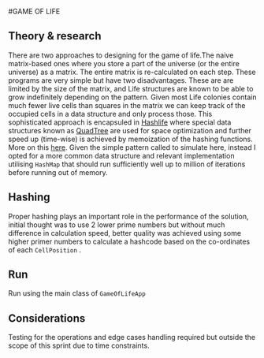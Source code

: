 #GAME OF LIFE

## Theory & research
There are two approaches to designing for the game of life.The naive matrix-based ones where you store a part of the universe (or the entire universe) as a matrix. The entire matrix is re-calculated on each step. These programs are very simple but have two disadvantages. These are are limited by the size of the matrix, and Life structures are known to be able to grow indefinitely depending on the pattern. Given most Life colonies contain much fewer live cells than squares in the matrix we can keep track of the occupied cells in a data structure and only process those. This  sophisticated approach is encapsuled in [Hashlife](https://en.wikipedia.org/wiki/Hashlife) where special data structures known as [QuadTree](https://en.wikipedia.org/wiki/Quadtree) are used for space optimization and further speed up (time-wise) is achieved by memoization of the hashing functions. More on this [here](https://www.drdobbs.com/jvm/an-algorithm-for-compressing-space-and-t/184406478). Given the simple pattern called to simulate here, instead I opted for a more common data structure and relevant implementation utilising `HashMap` that should run sufficiently well up to million of iterations before running out of memory.

## Hashing
Proper hashing plays an important role in the performance of the solution, initial thought was to use 2 lower prime numbers but without much difference in calculation speed, better quality was achieved using some higher primer numbers to calculate a hashcode based on the co-ordinates of each `CellPosition` .

## Run
Run using the main class of `GameOfLifeApp`

## Considerations
Testing for the operations and edge cases handling required but outside the scope of this sprint due to time constraints.